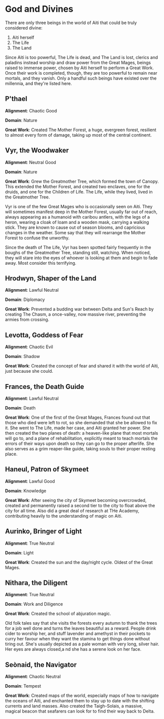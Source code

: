 # God and Divines

There are only three beings in the world of Aiti that could be truly considered divine:

1. Aiti herself
2. The Life
3. The Land

Since Aiti is too powerful, The Life is dead, and The Land is lost, clerics and paladins instead worship and draw power from the Great Mages, beings raised to immense power, chosen by Aiti herself to perform a Great Work. Once their work is completed, though, they are too powerful to remain near mortals, and they vanish. Only a handful such beings have existed over the millennia, and they're listed here.

## P'thael

**Alignment**: Chaotic Good

**Domain**: Nature

**Great Work**: Created The Mother Forest, a huge, evergreen forest, resilient to almost every form of damage, taking up most of the central continent.

## Vyr, the Woodwaker

**Alignment**: Neutral Good

**Domain**: Nature

**Great Work**: Grew the Greatmother Tree, which formed the town of Canopy. This extended the Mother Forest, and created two enclaves, one for the druids, and one for the Children of Life. The Life, while they lived, lived in the Greatmother Tree.

Vyr is one of the few Great Mages who is occasionally seen on Aiti. They will sometimes manifest deep in the Mother Forest, usually far out of reach, always appearing as a humanoid with caribou antlers, with the legs of a heron, wearing a cloak of loam and a wooden mask, carrying a walking stick. They are known to cause out of season blooms, and capricious changes in the weather. Some say that they will rearrange the Mother Forest to confuse the unworthy. 

Since the death of The Life, Vyr has been spotted fairly frequently in the boughs of the Greatmother Tree, standing still, watching. When noticed, they will stare into the eyes of whoever is looking at them and begin to fade away. Most consider this terrifying.

## Hrodwyn, Shaper of the Land

**Alignment**: Lawful Neutral

**Domain**: Diplomacy

**Great Work**: Prevented a budding war between Delta and Sun's Reach by creating The Chasm, a once-valley, now massive river, preventing the armies from crossing.

## Levotta, Goddess of Fear

**Alignment**: Chaotic Evil

**Domain**: Shadow

**Great Work**: Created the concept of fear and shared it with the world of Aiti, just because she could.

## Frances, the Death Guide

**Alignment**: Lawful Neutral

**Domain**: Death

**Great Work**: One of the first of the Great Mages, Frances found out that those who died were left to rot, so she demanded that she be allowed to fix it. She went to The Life, made her case, and Aiti granted her power. She then created the two planes of death: a heaven-like plane that most mortals will go to, and a plane of rehabilitation, explicitly meant to teach mortals the errors of their ways upon death so they can go to the proper afterlife. She also serves as a grim reaper-like guide, taking souls to their proper resting place.

## Haneul, Patron of Skymeet

**Alignment**: Lawful Good

**Domain**: Knowledge

**Great Work**: After seeing the city of Skymeet becoming overcrowded, created and permanently raised a second tier to the city to float above the city for all time. Also did a great deal of research at THe Academy, contributing heavily to the understanding of magic on Aiti.

## Aurinko, Bringer of Light

**Alignment**: True Neutral

**Domain**: Light

**Great Work**: Created the sun and the day/night cycle. Oldest of the Great Mages.

## Nithara, the Diligent

**Alignment**: True Neutral

**Domain**: Work and Diligence

**Great Work**: Created the school of abjuration magic. 

Old folk tales say that she visits the forests every autumn to thank the trees for a job well done and turns the leaves beautiful as a reward. People drink cider to worship her, and stuff lavender and amethyst in their pockets to curry her favour when they want the stamina to get things done without tiring out. She's usually depicted as a pale woman with very long, silver hair. Her eyes are always closed,a nd she has a serene look on her face. 

## Seònaid, the Navigator

**Alignment**: Chaotic Neutral

**Domain**: Tempest

**Great Work**: Created maps of the world, especially maps of how to navigate the oceans of Aiti, and enchanted them to stay up to date with the shifting currents and land masses. Also created the Taigh-Solais, a massive, magical beacon that seafarers can look for to find their way back to Delta. 